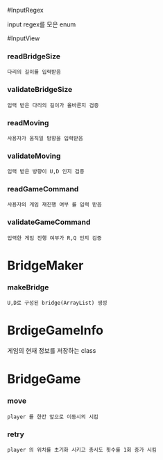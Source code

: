 #InputRegex

input regex를 모은 enum 

#InputView

### readBridgeSize

    다리의 길이를 입력받음

### validateBridgeSize

    입력 받은 다리의 길이가 올바른지 검증

### readMoving

    사용자가 움직일 방향을 입력받음

### validateMoving

    입력 받은 방향이 U,D 인지 검증

### readGameCommand

    사용자의 게임 재진행 여부 를 입력 받음

### validateGameCommand

    입력한 게임 진행 여부가 R,Q 인지 검증

# BridgeMaker

### makeBridge

    U,D로 구성된 bridge(ArrayList) 생성

# BrdigeGameInfo

게임의 현재 정보를 저장하는 class

# BridgeGame

### move

    player 를 한칸 앞으로 이동시의 시킴

### retry

    player 의 위치를 초기화 시키고 총시도 횟수를 1회 증가 시킴